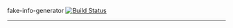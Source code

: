fake-info-generator [![Build Status](https://travis-ci.org/dbiagi/fake-info-generator.svg?branch=master)](https://travis-ci.org/dbiagi/fake-info-generator)

---

